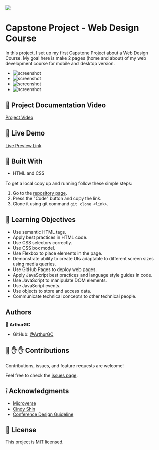 ![](https://img.shields.io/badge/Microverse-blueviolet)

# Capstone Project - Web Design Course

In this project, I set up my first Capstone Project about a Web Design Course.  My goal here is make 2 pages (home and about) of my web development course for mobile and desktop version.

- ![screenshot](/public/preview-home-1.png)
- ![screenshot](/public/preview-home-2.png)
- ![screenshot](/public/preview-about-1.png)
- ![screenshot](/public/preview-about-2.png)

## :red_circle: Project Documentation Video

[Project Video](https://www.loom.com/share/60408e5dd515448bb22e8a5b1f82a0b3)
## :red_circle: Live Demo

[Live Preview Link](https://arthurgc.github.io/Web_Design_Course_Website/)

## :hammer: Built With

- HTML and CSS

To get a local copy up and running follow these simple steps:

1. Go to the [repository page](https://github.com/ArthurGC/Web_Design_Course_Website).
2. Press the "Code" button and copy the link.
3. Clone it using git command `git clone <link>`.

## :blue_book: Learning Objectives

- Use semantic HTML tags.
- Apply best practices in HTML code.
- Use CSS selectors correctly.
- Use CSS box model.
- Use Flexbox to place elements in the page.
- Demonstrate ability to create UIs adaptable to different screen sizes using media queries.
- Use GitHub Pages to deploy web pages.
- Apply JavaScript best practices and language style guides in code.
- Use JavaScript to manipulate DOM elements.
- Use JavaScript events.
- Use objects to store and access data.
- Communicate technical concepts to other technical people.

## Authors

👤 **ArthurGC**

- GitHub: [@ArthurGC](https://github.com/ArthurGC)


## 🤝 :raised_hand: :raised_hand: Contributions

Contributions, issues, and feature requests are welcome!

Feel free to check the [issues page](https://github.com/ArthurGC/Web_Design_Course_Website/issues).

## :grey_exclamation: Acknowledgments

- [Microverse](https://www.microverse.org/)
- [Cindy Shin](https://www.behance.net/adagio07)
- [Conference Design Guideline](https://www.behance.net/gallery/29845175/CC-Global-Summit-2015)

## 📝 License

This project is [MIT](LICENSE) licensed.
